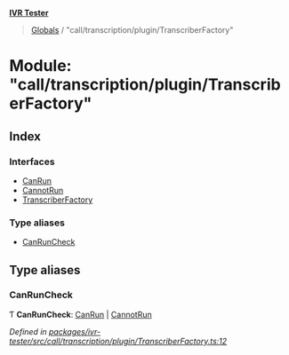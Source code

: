 **[IVR Tester](../README.md)**

> [Globals](../README.md) / "call/transcription/plugin/TranscriberFactory"

# Module: "call/transcription/plugin/TranscriberFactory"

## Index

### Interfaces

* [CanRun](../interfaces/_call_transcription_plugin_transcriberfactory_.canrun.md)
* [CannotRun](../interfaces/_call_transcription_plugin_transcriberfactory_.cannotrun.md)
* [TranscriberFactory](../interfaces/_call_transcription_plugin_transcriberfactory_.transcriberfactory.md)

### Type aliases

* [CanRunCheck](_call_transcription_plugin_transcriberfactory_.md#canruncheck)

## Type aliases

### CanRunCheck

Ƭ  **CanRunCheck**: [CanRun](../interfaces/_call_transcription_plugin_transcriberfactory_.canrun.md) \| [CannotRun](../interfaces/_call_transcription_plugin_transcriberfactory_.cannotrun.md)

*Defined in [packages/ivr-tester/src/call/transcription/plugin/TranscriberFactory.ts:12](https://github.com/SketchingDev/ivr-tester/blob/e4629d5/packages/ivr-tester/src/call/transcription/plugin/TranscriberFactory.ts#L12)*
